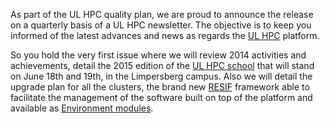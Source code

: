As part of the UL HPC quality plan, we are proud to announce the release on a quarterly basis of a UL HPC newsletter. 
The objective is to keep you informed of the latest advances and news as regards the [UL HPC](http://hpc.uni.lu) platform.

So you hold the very first issue where we will review 2014 activities and achievements, detail the 2015 edition of the [UL HPC school](https://hpc.uni.lu/hpc-school/) that will stand on June 18th and 19th, in the Limpersberg campus.
Also we will detail the upgrade plan for all the clusters, the brand new [RESIF](https://github.com/ULHPC/resif) framework able to facilitate the management of the software built on top of the platform and available as [Environment modules](http://modules.sourceforge.net/). 
